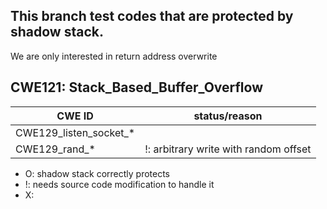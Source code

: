 ## This branch test codes that are protected by shadow stack.
We are only interested in return address overwrite

## CWE121: Stack_Based_Buffer_Overflow
| CWE ID | status/reason |
|--------|---------------|
| CWE129_listen_socket_* | 
| CWE129_rand_* | !: arbitrary write with random offset 

- O: shadow stack correctly protects 
- !: needs source code modification to handle it
- X: 

